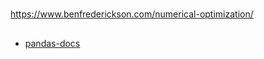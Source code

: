 # 

https://www.benfrederickson.com/numerical-optimization/

## 

* [pandas-docs](https://pandas.pydata.org/pandas-docs/stable/index.html)
